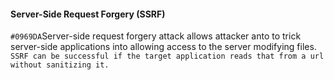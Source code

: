 <h4>Server-Side Request Forgery (SSRF)</h4>

`#0969DA`Server-side request forgery attack allows attacker anto to trick server-side applications into allowing access to the server modifying files. `SSRF can be successful if the target application reads that from a url without sanitizing it.`
